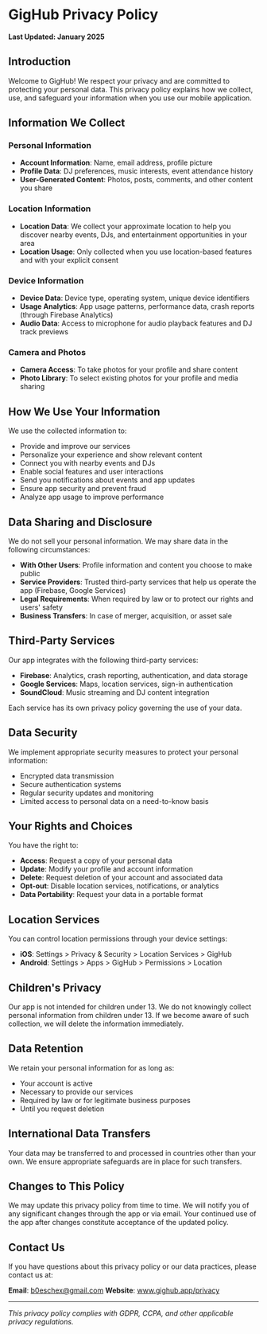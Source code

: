 # GigHub Privacy Policy

**Last Updated: January 2025**

## Introduction

Welcome to GigHub! We respect your privacy and are committed to protecting your personal data. This privacy policy explains how we collect, use, and safeguard your information when you use our mobile application.

## Information We Collect

### Personal Information
- **Account Information**: Name, email address, profile picture
- **Profile Data**: DJ preferences, music interests, event attendance history
- **User-Generated Content**: Photos, posts, comments, and other content you share

### Location Information
- **Location Data**: We collect your approximate location to help you discover nearby events, DJs, and entertainment opportunities in your area
- **Location Usage**: Only collected when you use location-based features and with your explicit consent

### Device Information
- **Device Data**: Device type, operating system, unique device identifiers
- **Usage Analytics**: App usage patterns, performance data, crash reports (through Firebase Analytics)
- **Audio Data**: Access to microphone for audio playback features and DJ track previews

### Camera and Photos
- **Camera Access**: To take photos for your profile and share content
- **Photo Library**: To select existing photos for your profile and media sharing

## How We Use Your Information

We use the collected information to:
- Provide and improve our services
- Personalize your experience and show relevant content
- Connect you with nearby events and DJs
- Enable social features and user interactions
- Send you notifications about events and app updates
- Ensure app security and prevent fraud
- Analyze app usage to improve performance

## Data Sharing and Disclosure

We do not sell your personal information. We may share data in the following circumstances:
- **With Other Users**: Profile information and content you choose to make public
- **Service Providers**: Trusted third-party services that help us operate the app (Firebase, Google Services)
- **Legal Requirements**: When required by law or to protect our rights and users' safety
- **Business Transfers**: In case of merger, acquisition, or asset sale

## Third-Party Services

Our app integrates with the following third-party services:
- **Firebase**: Analytics, crash reporting, authentication, and data storage
- **Google Services**: Maps, location services, sign-in authentication
- **SoundCloud**: Music streaming and DJ content integration

Each service has its own privacy policy governing the use of your data.

## Data Security

We implement appropriate security measures to protect your personal information:
- Encrypted data transmission
- Secure authentication systems
- Regular security updates and monitoring
- Limited access to personal data on a need-to-know basis

## Your Rights and Choices

You have the right to:
- **Access**: Request a copy of your personal data
- **Update**: Modify your profile and account information
- **Delete**: Request deletion of your account and associated data
- **Opt-out**: Disable location services, notifications, or analytics
- **Data Portability**: Request your data in a portable format

## Location Services

You can control location permissions through your device settings:
- **iOS**: Settings > Privacy & Security > Location Services > GigHub
- **Android**: Settings > Apps > GigHub > Permissions > Location

## Children's Privacy

Our app is not intended for children under 13. We do not knowingly collect personal information from children under 13. If we become aware of such collection, we will delete the information immediately.

## Data Retention

We retain your personal information for as long as:
- Your account is active
- Necessary to provide our services
- Required by law or for legitimate business purposes
- Until you request deletion

## International Data Transfers

Your data may be transferred to and processed in countries other than your own. We ensure appropriate safeguards are in place for such transfers.

## Changes to This Policy

We may update this privacy policy from time to time. We will notify you of any significant changes through the app or via email. Your continued use of the app after changes constitute acceptance of the updated policy.

## Contact Us

If you have questions about this privacy policy or our data practices, please contact us at:

**Email**: b0eschex@gmail.com
**Website**: www.gighub.app/privacy

---

*This privacy policy complies with GDPR, CCPA, and other applicable privacy regulations.*
